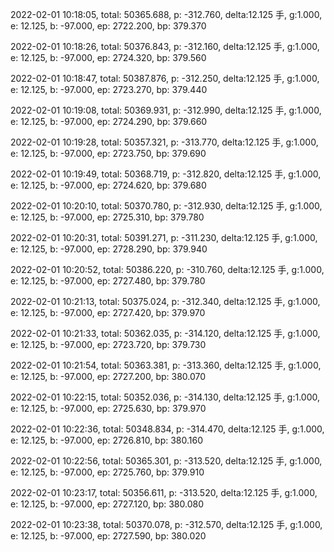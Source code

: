2022-02-01 10:18:05, total: 50365.688, p: -312.760, delta:12.125 手, g:1.000, e: 12.125, b: -97.000, ep: 2722.200, bp: 379.370

2022-02-01 10:18:26, total: 50376.843, p: -312.160, delta:12.125 手, g:1.000, e: 12.125, b: -97.000, ep: 2724.320, bp: 379.560

2022-02-01 10:18:47, total: 50387.876, p: -312.250, delta:12.125 手, g:1.000, e: 12.125, b: -97.000, ep: 2723.270, bp: 379.440

2022-02-01 10:19:08, total: 50369.931, p: -312.990, delta:12.125 手, g:1.000, e: 12.125, b: -97.000, ep: 2724.290, bp: 379.660

2022-02-01 10:19:28, total: 50357.321, p: -313.770, delta:12.125 手, g:1.000, e: 12.125, b: -97.000, ep: 2723.750, bp: 379.690

2022-02-01 10:19:49, total: 50368.719, p: -312.820, delta:12.125 手, g:1.000, e: 12.125, b: -97.000, ep: 2724.620, bp: 379.680

2022-02-01 10:20:10, total: 50370.780, p: -312.930, delta:12.125 手, g:1.000, e: 12.125, b: -97.000, ep: 2725.310, bp: 379.780

2022-02-01 10:20:31, total: 50391.271, p: -311.230, delta:12.125 手, g:1.000, e: 12.125, b: -97.000, ep: 2728.290, bp: 379.940

2022-02-01 10:20:52, total: 50386.220, p: -310.760, delta:12.125 手, g:1.000, e: 12.125, b: -97.000, ep: 2727.480, bp: 379.780

2022-02-01 10:21:13, total: 50375.024, p: -312.340, delta:12.125 手, g:1.000, e: 12.125, b: -97.000, ep: 2727.420, bp: 379.970

2022-02-01 10:21:33, total: 50362.035, p: -314.120, delta:12.125 手, g:1.000, e: 12.125, b: -97.000, ep: 2723.720, bp: 379.730

2022-02-01 10:21:54, total: 50363.381, p: -313.360, delta:12.125 手, g:1.000, e: 12.125, b: -97.000, ep: 2727.200, bp: 380.070

2022-02-01 10:22:15, total: 50352.036, p: -314.130, delta:12.125 手, g:1.000, e: 12.125, b: -97.000, ep: 2725.630, bp: 379.970

2022-02-01 10:22:36, total: 50348.834, p: -314.470, delta:12.125 手, g:1.000, e: 12.125, b: -97.000, ep: 2726.810, bp: 380.160

2022-02-01 10:22:56, total: 50365.301, p: -313.520, delta:12.125 手, g:1.000, e: 12.125, b: -97.000, ep: 2725.760, bp: 379.910

2022-02-01 10:23:17, total: 50356.611, p: -313.520, delta:12.125 手, g:1.000, e: 12.125, b: -97.000, ep: 2727.120, bp: 380.080

2022-02-01 10:23:38, total: 50370.078, p: -312.570, delta:12.125 手, g:1.000, e: 12.125, b: -97.000, ep: 2727.590, bp: 380.020